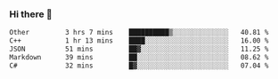 ### Hi there 👋

<!--
**WShiBin/WShiBin** is a ✨ _special_ ✨ repository because its `README.md` (this file) appears on your GitHub profile.

Here are some ideas to get you started:

- 🔭 I’m currently working on ...
- 🌱 I’m currently learning ...
- 👯 I’m looking to collaborate on ...
- 🤔 I’m looking for help with ...
- 💬 Ask me about ...
- 📫 How to reach me: ...
- 😄 Pronouns: ...
- ⚡ Fun fact: ...
-->

<!--START_SECTION:waka-->

```txt
Other         3 hrs 7 mins    ██████████▒░░░░░░░░░░░░░░   40.81 %
C++           1 hr 13 mins    ████░░░░░░░░░░░░░░░░░░░░░   16.00 %
JSON          51 mins         ██▓░░░░░░░░░░░░░░░░░░░░░░   11.25 %
Markdown      39 mins         ██░░░░░░░░░░░░░░░░░░░░░░░   08.62 %
C#            32 mins         █▓░░░░░░░░░░░░░░░░░░░░░░░   07.04 %
```

<!--END_SECTION:waka-->
